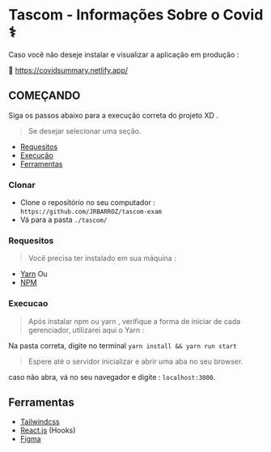 #  Tascom - Informações Sobre o Covid ⚕️

Caso você não deseje instalar e visualizar a aplicação em produção :

🔗 https://covidsummary.netlify.app/ 


## COMEÇANDO

Siga os passos abaixo para a execução correta do projeto XD .
> Se desejar selecionar uma seção.

- [Requesitos](#requesitos)
- [Execução](#execucao)
- [Ferramentas](#ferramentas)

### Clonar
- Clone o repositório no seu computador : ```https://github.com/JRBARROZ/tascom-exam ```
- Vá para a pasta ```./tascom/```

### Requesitos

> Você precisa ter instalado em sua máquina :

- [Yarn](https://classic.yarnpkg.com/en/docs/install/#debian-stable) Ou
- [NPM](https://www.npmjs.com/)

### Execucao
> Após instalar npm ou yarn , verifique a forma de iniciar de cada gerenciador, utilizarei aqui o Yarn :

Na pasta correta, digite no terminal ```yarn install && yarn run start``` 

> Espere até o servidor inicializar e abrir uma aba no seu browser.

caso não abra, vá no seu navegador e digite : ```localhost:3000```.

## Ferramentas
- [Tailwindcss](https://tailwindcss.com/)
- [React.js](https://pt-br.reactjs.org/) (Hooks)
- [Figma](https://www.figma.com/)
